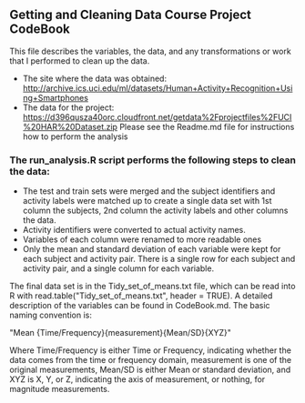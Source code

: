 ## Getting and Cleaning Data Course Project CodeBook

This file describes the variables, the data, and any transformations or work that I performed to clean up the data.

* The site where the data was obtained:
http://archive.ics.uci.edu/ml/datasets/Human+Activity+Recognition+Using+Smartphones
* The data for the project:
https://d396qusza40orc.cloudfront.net/getdata%2Fprojectfiles%2FUCI%20HAR%20Dataset.zip
Please see the Readme.md file for instructions how to perform the analysis

### The run_analysis.R script performs the following steps to clean the data:

* The test and train sets were merged and the subject identifiers and activity labels were matched up to create a single data set with 1st column the subjects, 2nd column the activity labels and other columns the data. 
* Activity identifiers were converted to actual activity names. 
* Variables of each column were renamed to more readable ones
* Only the mean and standard deviation of each variable were kept for each subject and activity pair. There is a single row for each subject and activity pair, and a single column for each variable.

The final data set is in the Tidy_set_of_means.txt file, which can be read into R with read.table("Tidy_set_of_means.txt", header = TRUE). A detailed description of the variables can be found in CodeBook.md. The basic naming convention is:

"Mean {Time/Frequency}{measurement}{Mean/SD}{XYZ}"

Where Time/Frequency is either Time or Frequency, indicating whether the data comes from the time or frequency domain, measurement is one of the original measurements, Mean/SD is either Mean or standard deviation, and XYZ is X, Y, or Z, indicating the axis of measurement, or nothing, for magnitude measurements.
